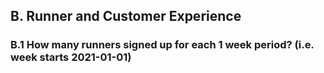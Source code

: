 ## B. Runner and Customer Experience

### B.1 How many runners signed up for each 1 week period? (i.e. week starts 2021-01-01)